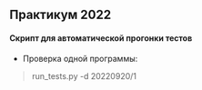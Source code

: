 ## Практикум 2022


#### Скрипт для автоматической прогонки тестов
- Проверка одной программы:
> run_tests.py -d 20220920/1
